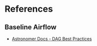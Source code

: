 # References

## Baseline Airflow

- [Astronomer Docs - DAG Best Practices](https://www.astronomer.io/docs/learn/dag-best-practices)
